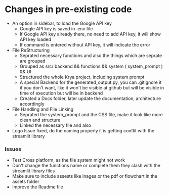 # Changes in pre-existing code

- An option in sidebar, to load the Google API key
    - Google API key is saved in .env file
    - If Google API key already there, no need to add API key, it will show API key loaded
    - If command is entered without API key, it will indicate the error
- File ReStructuring
    - Seprated necessary functions and also the things which are seprate are grouped
    - Grouped as src/ backend && functions && system ( system_prompt ) && UI
    - Structured the whole Krya project, including system prompt
    - A special Backend for the generated_output.py, you can .gitignore it if you don't want,
        like it won't be visible at github but will be visible in time of execution but will be in backend
    - Created a Docs folder, later update the documentation, architecture accordingly
- File Handling and File Linking
    - Seprated the system_prompt and the CSS file, make it look like more clean and structure
    - Linked the necessary file and also 
- Logo Issue fixed, do the naming properly it is getting conflit with the streamlit library


### Issues

- Test Cross platform, as the file system might not work
- Don't change the functions name or complete them they clash with the streamlit library files
- Make sure to include assests like inages or the pdf or flowchart in the assets folder
- Improve the Readme file